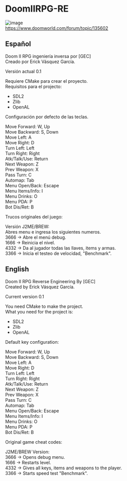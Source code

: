 # DoomIIRPG-RE

![image](https://github.com/Erick194/DoomIIRPG-RE/assets/41172072/6249f7bd-18e6-4838-b1ec-8654d18cc1b4)<br>
https://www.doomworld.com/forum/topic/135602

## Español
Doom II RPG ingeniería inversa por [GEC]<br />
Creado por Erick Vásquez García.

Versión actual 0.1

Requiere CMake para crear el proyecto.<br />
Requisitos para el projecto:
  * SDL2
  * Zlib
  * OpenAL

Configuración por defecto de las teclas.

Move Forward: W, Up<br />
Move Backward: S, Down<br />
Move Left: A<br />
Move Right: D<br />
Turn Left: Left<br />
Turn Right: Right<br />
Atk/Talk/Use: Return<br />
Next Weapon: Z<br />
Prev Weapon: X<br />
Pass Turn: C<br />
Automap: Tab<br />
Menu Open/Back: Escape<br />
Menu Items/Info: I<br />
Menu Drinks: O<br />
Menu PDA: P<br />
Bot Dis/Ret: B<br />

Trucos originales del juego:

Versión J2ME/BREW:<br />
Abres menu e ingresa los siguientes numeros.<br />
3666 -> Abre el menú debug.<br />
1666 -> Reinicia el nivel.<br />
4332 -> Da al jugador todas las llaves, items y armas.<br />
3366 -> Inicia el testeo de velocidad, "Benchmark".<br />

## English
Doom II RPG Reverse Engineering By [GEC]<br />
Created by Erick Vásquez García.

Current version 0.1

You need CMake to make the project.<br />
What you need for the project is:
  * SDL2
  * Zlib
  * OpenAL

Default key configuration:

Move Forward: W, Up<br />
Move Backward: S, Down<br />
Move Left: A<br />
Move Right: D<br />
Turn Left: Left<br />
Turn Right: Right<br />
Atk/Talk/Use: Return<br />
Next Weapon: Z<br />
Prev Weapon: X<br />
Pass Turn: C<br />
Automap: Tab<br />
Menu Open/Back: Escape<br />
Menu Items/Info: I<br />
Menu Drinks: O<br />
Menu PDA: P<br />
Bot Dis/Ret: B<br />

Original game cheat codes:

J2ME/BREW Version:<br />
3666 -> Opens debug menu.<br />
1666 -> Restarts level.<br />
4332 -> Gives all keys, items and weapons to the player.<br />
3366 -> Starts speed test "Benchmark".<br />

